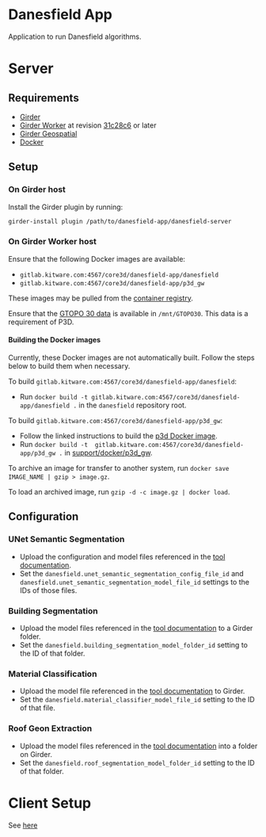 # Danesfield App

Application to run Danesfield algorithms.

# Server

## Requirements

- [Girder](https://github.com/girder/girder)
- [Girder Worker](https://github.com/girder/girder_worker) at revision [31c28c6](https://github.com/girder/girder_worker/commit/31c28c6db32f56e0a6528cbbc8e38c3000d715e5) or later
- [Girder Geospatial](https://github.com/OpenGeoscience/girder_geospatial)
- [Docker](https://www.docker.com/)

## Setup

### On Girder host

Install the Girder plugin by running:
```bash
girder-install plugin /path/to/danesfield-app/danesfield-server
```

### On Girder Worker host

Ensure that the following Docker images are available:
- `gitlab.kitware.com:4567/core3d/danesfield-app/danesfield`
- `gitlab.kitware.com:4567/core3d/danesfield-app/p3d_gw`

These images may be pulled from the [container registry](https://gitlab.kitware.com/core3d/danesfield-app/container_registry).

Ensure that the [GTOPO 30 data](https://data.kitware.com/#folder/5aa993db8d777f068578d08c) is
available in `/mnt/GTOPO30`. This data is a requirement of P3D.

#### Building the Docker images

Currently, these Docker images are not automatically built. Follow the steps below to build them when necessary.

To build `gitlab.kitware.com:4567/core3d/danesfield-app/danesfield`:
- Run `docker build -t gitlab.kitware.com:4567/core3d/danesfield-app/danesfield .` in the `danesfield` repository root.

To build `gitlab.kitware.com:4567/core3d/danesfield-app/p3d_gw`:
- Follow the linked instructions to build the [p3d Docker image](https://data.kitware.com/#collection/59c1963d8d777f7d33e9d4eb/folder/5aa933de8d777f068578c303).
- Run `docker build -t  gitlab.kitware.com:4567/core3d/danesfield-app/p3d_gw .` in [support/docker/p3d_gw](./support/docker/p3d_gw).

To archive an image for transfer to another system, run `docker save IMAGE_NAME | gzip > image.gz`.

To load an archived image, run `gzip -d -c image.gz | docker load`.

## Configuration



### UNet Semantic Segmentation

- Upload the configuration and model files referenced in the [tool documentation](
  https://gitlab.kitware.com/core3d/danesfield/tree/master/tools#unet-semantic-segmentation).
- Set the `danesfield.unet_semantic_segmentation_config_file_id` and
  `danesfield.unet_semantic_segmentation_model_file_id` settings to the IDs of
  those files.

### Building Segmentation

- Upload the model files referenced in the [tool documentation](
https://gitlab.kitware.com/core3d/danesfield/tree/master/tools#columbia-building-segmentation)
to a Girder folder.
- Set the `danesfield.building_segmentation_model_folder_id` setting to the ID of that folder.

### Material Classification

- Upload the model file referenced in the [tool documentation](
https://gitlab.kitware.com/core3d/danesfield/tree/master/tools#material-classification)
to Girder.
- Set the `danesfield.material_classifier_model_file_id` setting to the ID of that file.

### Roof Geon Extraction

- Upload the model files referenced in the [tool documentation](
  https://gitlab.kitware.com/core3d/danesfield/tree/master/tools#roof-geon-extraction)
  into a folder on Girder.
- Set the `danesfield.roof_segmentation_model_folder_id` setting to the ID of that folder.

# Client Setup
See [here](client/README.md)
